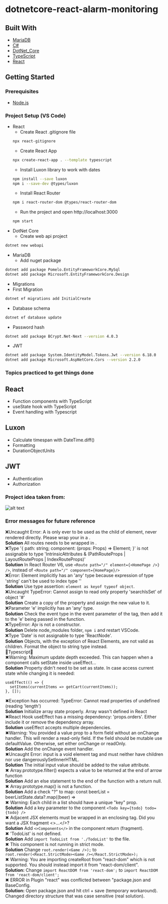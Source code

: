 # dotnetcore-react-alarm-monitoring    

## Built With  
* [MariaDB](https://mariadb.org/// "MariaDB Foundation")   
* [C#](https://docs.microsoft.com/en-us/dotnet/csharp/// "C# documentation")   
* [DotNet_Core](https://docs.microsoft.com/en-us/aspnet/core/?view=aspnetcore-6.0/// "ASP.NET Core documentation")    
* [TypeScript](https://www.typescriptlang.org/docs/// "TypeScript documentation")  
* [React](https://reactjs.org// "React Documentation")  

## Getting Started  
### Prerequisites
* [Node.js](https://nodejs.org/en/ "Download Node.js 16.15.0 LTS")  

### Project Setup (VS Code)
* React  
  * Create React .gitignore file  
  ```bash
  npx react-gitignore
  ``` 
  * Create React App  
  ```bash
  npx create-react-app . --template typescript
  ```   
  * Install Luxon library to work with dates  
  ```bash
  npm install --save luxon
  npm i --save-dev @types/luxon
  ```  
  * Install React Router   
  ```bash
  npm i react-router-dom @types/react-router-dom
  ```
  * Run the project and open http://localhost:3000
  ```bash
  npm start
  ``` 
* DotNet Core   
  * Create web api project  
 ```bash
 dotnet new webapi
 ``` 
* MariaDB  
  * Add nuget package   
 ```bash
 dotnet add package Pomelo.EntityFrameworkCore.MySql
 dotnet add package Microsoft.EntityFrameworkCore.Design
 ```  
 * Migrations  
  * First Migration   
```bash
dotnet ef migrations add InitialCreate
```
  * Database schema   
```bash
dotnet ef database update
```
  * Password hash  
```bash
dotnet add package BCrypt.Net-Next --version 4.0.3    
```    
  * JWT   
```bash
dotnet add package System.IdentityModel.Tokens.Jwt --version 6.18.0
dotnet add package Microsoft.AspNetCore.Cors --version 2.2.0
```

### Topics practiced to get things done  
## React  
- Function components with TypeScript   
- useState hook with TypeScript 
- Event handling with Typescript  
## Luxon  
- Calculate timespan with DateTime.diff()  
- Formatting  
- DurationObjectUnits  
## JWT  
- Authentication  
- Authorization  
### Project idea taken from:  
![alt text](https://www.ttgint.com/wp-content/uploads/2021/06/3-1.png)

### Error messages for future reference  
❌Uncaught Error: A <Route> is only ever to be used as the child of <Routes> element, never rendered directly. Please wrap your <Route> in a <Routes>.   
**Solution** All routes needs to be wrapped in <Routes>.    
❌Type '{ path: string; component: (props: Props) => Element; }' is not assignable to type 'IntrinsicAttributes & (PathRouteProps | LayoutRouteProps | IndexRouteProps)'   
**Solution** In React Router V6, use ```<Route path="/" element={<HomePage />} />```, instead of ```<Route path="/" component={HomePage}/>```   
❌Error: Element implicitly has an 'any' type because expression of type 'string' can't be used to index type ''   
**Solution** Use type assertion: ```element as keyof typeof object```.   
❌Uncaught TypeError: Cannot assign to read only property 'searchIsSet' of object '#<Object>'  
**Solution**  Create a copy of the property and assign the new value to it.   
❌Parameter 'e' implicitly has an 'any' type.  
**Solution** Check the event type in the event parameter of the tag, then add it to the 'e' being passed in the function.  
❌TypeError: Ajv is not a constructor.   
**Solution** Delete node_modules folder, `npm i` and restart VSCode.    
❌Type 'Date' is not assignable to type 'ReactNode'.   
**Solution** Objects, with the exception of React Elements, are not valid as children. Format the object to string type instead.   
🔼Typescript🔼   
✖Warning: Maximum update depth exceeded. This can happen when a component calls setState inside useEffect...  
**Solution** Property didn't need to be set as state. In case access current state while changing it is needed:  
```  
useEffect(() => {  
  setItems(currentItems => getCart(currentItems));  
}, []);
```  
✖Exception has occurred: TypeError: Cannot read properties of undefined (reading 'length')  
**Solution** Initialize array state properly. Array wasn't defined in React  
✖React Hook useEffect has a missing dependency: 'props.orders'. Either include it or remove the dependency array.  
**Solution** useEffect accepts multiple dependencies.    
✖Warning: You provided a value prop to a form field without an onChange handler. This will render a read-only field. If the field should be mutable use defaultValue. Otherwise, set either onChange or readOnly.   
**Solution** Add the onChange event handler.  
✖Uncaught Error: input is a void element tag and must neither have children nor use dangerouslySetInnerHTML.   
**Solution** The initial input value should be added to the value attribute.  
✖ Array.prototype.filter() expects a value to be returned at the end of arrow function  
**Solution** Add an else statement to the end of the function with a return null.   
✖ Array.prototype.map() is not a function.  
**Solution**  Add a check "?" to map: const beerList = beerListState.data?.map((beer) =>   
✖ Warning: Each child in a list should have a unique "key" prop.  
**Solution**  Add a key parameter to the component ```<Todo key={todo} todo={todo} />```  
✖ Adjacent JSX elements must be wrapped in an enclosing tag. Did you want a JSX fragment <>...</>?    
**Solution** Add ```<>Components</>``` in the component return (fragment).  
✖ 'TodoList' is not defined.  
**Solution** Add ```import TodoList from './TodoList'``` to the file.  
✖ This component is not running in strict mode.  
**Solution**  Change ```root.render(<Game />);``` to ```  root.render(<React.StrictMode><Game /></React.StrictMode>);```  
✖ Warning: You are importing createRoot from "react-dom" which is not supported. You should instead import it from "react-dom/client".  
**Solution:** Change ```import ReactDOM from 'react-dom';``` to ```import ReactDOM from 'react-dom/client';```  
✖ ERROR in Plugin "react" was conflicted between "package.json and BaseConfig.  
**Solution:** Open package.json and hit ctrl + save (temporary workaround). Changed directory structure that was case sensitive (real solution).  
